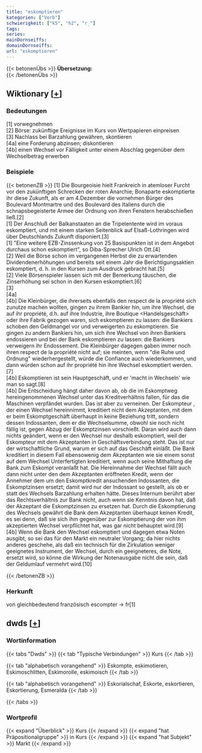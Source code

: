 ```yaml
---
title: "eskomptieren"
kategorien: ["Verb"]
schwierigkeit: ["k5", "h2", "r_"]
tags:
series:
mainDornseiffs:
domainDornseiffs:
url: "eskomptieren"
---
```


{{< betonenÜbs >}}
**Übersetzung:**  
{{< /betonenÜbs >}}

## Wiktionary [[+](https://de.wiktionary.org/wiki/eskomptieren)]

### Bedeutungen
[1] vorwegnehmen  
[2] Börse: zukünftige Ereignisse im Kurs von Wertpapieren einpreisen  
[3] Nachlass bei Barzahlung gewähren, skontieren  
[4a] eine Forderung abzinsen; diskontieren  
[4b] einen Wechsel vor Fälligkeit unter einem Abschlag gegenüber dem Wechselbetrag erwerben  

### Beispiele
{{< betonenZB >}}
[1] Die Bourgeoisie hielt Frankreich in atemloser Furcht vor den zukünftigen Schrecken der roten Anarchie; Bonaparte eskomptierte ihr diese Zukunft, als er am 4.Dezember die vornehmen Bürger des Boulevard Montmartre und des Boulevard des Italiens durch die schnapsbegeisterte Armee der Ordnung von ihren Fenstern herabschießen ließ.[2]  
[1] Der Anschluß der Balkanstaaten an die Tripelentente wird im voraus eskomptiert, und mit einem starken Seitenblick auf Elsaß-Lothringen wird über Deutschlands Zukunft disponiert.[3]  
[1] "Eine weitere EZB-Zinssenkung von 25 Basispunkten ist in dem Angebot durchaus schon eskomptiert", so Diba-Sprecher Ulrich Ott.[4]  
[2] Weil die Börse schon im vergangenen Herbst die zu erwartenden Dividendenerhöhungen und bereits seit einem Jahr die Berichtigungsaktien eskomptiert, d. h. in den Kursen zum Ausdruck gebracht hat.[5]  
[2] Viele Börsenspieler lassen sich mit der Bemerkung täuschen, die Zinserhöhung sei schon in den Kursen eskomptiert.[6]  
[3]  
[4a]  
[4b] Die Kleinbürger, die ihrerseits ebenfalls den respect de la propriété sich zunutze machen wollten, gingen zu ihrem Bankier hin, um ihre Wechsel, die auf ihr propriété, d.h. auf ihre Industrie, ihre Boutique <Handelsgeschäft> oder ihre Fabrik gezogen waren, sich eskomptieren zu lassen: die Bankiers schoben den Geldmangel vor und verweigerten zu eskomptieren. Sie gingen zu andern Bankiers hin, um sich ihre Wechsel von ihren Bankiers endossieren und bei der Bank eskomptieren zu lassen: die Bankiers verweigern ihr Endossement. Die Kleinbürger dagegen gaben immer noch ihren respect de la propriété nicht auf; sie meinten, wenn "die Ruhe und Ordnung" wiederhergestellt, würde die Confiance auch wiederkommen, und dann würden schon auf ihr propriété hin ihre Wechsel eskomptiert werden.[7]  
[4b] Eskomptieren ist sein Hauptgeschäft, und er 'macht in Wechseln' wie man so sagt.[8]  
[4b] Die Entscheidung hängt daher davon ab, ob die im Eskomptweg hereingenommenen Wechsel unter das Kreditverhältnis fallen, für das die Maschinen verpfändet wurden. Das ist aber zu verneinen. Der Eskompteur , der einen Wechsel hereinnimmt, kreditiert nicht dem Akzeptanten, mit dem er beim Eskomptgeschäft überhaupt in keine Beziehung tritt, sondern dessen Indossanten, dem er die Wechselsumme, obwohl sie noch nicht fällig ist, gegen Abzug der Eskomptzinsen vorschießt. Daran wird auch dann nichts geändert, wenn er den Wechsel nur deshalb eskomptiert, weil der Eskompteur mit dem Akzeptanten in Geschäftsverbindung steht. Das ist nur der wirtschaftliche Grund, warum er sich auf das Geschäft einläßt. Die Bank kreditiert in diesem Fall ebensowenig dem Akzeptanten wie sie einem sonst auf dem Wechsel Unterfertigten kreditiert, wenn auch seine Mithaftung die Bank zum Eskompt veranlaßt hat. Die Hereinnahme der Wechsel fällt auch dann nicht unter den dem Akzeptanten eröffneten Kredit, wenn der Annehmer dem um den Eskomptkredit ansuchenden Indossanten, die Eskomptzinsen ersetzt; damit wird nur der Indossant so gestellt, als ob er statt des Wechsels Barzahlung erhalten hätte. Dieses Internum berührt aber das Rechtsverhältnis zur Bank nicht, auch wenn sie Kenntnis davon hat, daß der Akzeptant die Eskomptzinsen zu ersetzen hat. Durch die Eskomptierung des Wechsels gewährt die Bank dem Akzeptanten überhaupt keinen Kredit, es sei denn, daß sie sich ihm gegenüber zur Eskomptierung der von ihm akzeptierten Wechsel verpflichtet hat, was gar nicht behauptet wird.[9]  
[4b] Wenn die Bank den Wechsel eskomptiert und dagegen etwa Noten ausgibt, so sei das für den Markt ein neutraler Vorgang; da hier nichts anderes geschehe, als daß ein technisch für die Zirkulation weniger geeignetes Instrument, der Wechsel, durch ein geeigneteres, die Note, ersetzt wird, so könne die Wirkung der Notenausgabe nicht die sein, daß der Geldumlauf vermehrt wird.[10]  

{{< /betonenZB >}}
### Herkunft
von gleichbedeutend französisch escompter → fr[1]  



## dwds [[+](https://www.dwds.de/wb/eskomptieren)]

### Wortinformation
{{< tabs "Dwds" >}}
{{< tab "Typische Verbindungen" >}}
Kurs
{{< /tab >}}

{{< tab "alphabetisch vorangehend" >}}
Eskompte, eskimotieren, Eskimoschlitten, Eskimorolle, eskimoisch
{{< /tab >}}

{{< tab "alphabetisch vorangehend" >}}
Eskorialschaf, Eskorte, eskortieren, Eskortierung, Esmeralda
{{< /tab >}}

{{< /tabs >}}

### Wortprofil
{{< expand "Überblick" >}} Kurs {{< /expand >}}
{{< expand "hat Präpositionalgruppe" >}} in Kurs {{< /expand >}}
{{< expand "hat Subjekt" >}} Markt {{< /expand >}}

